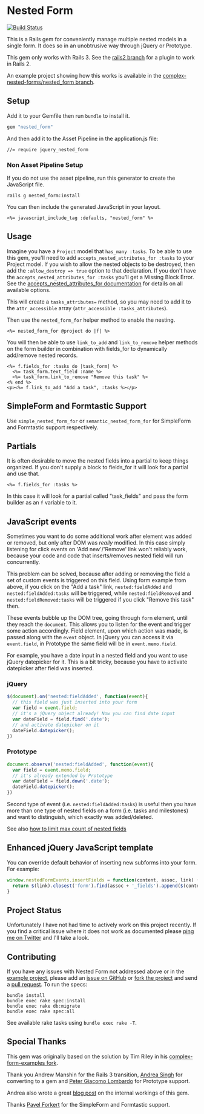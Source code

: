 # Nested Form

[<img src="https://secure.travis-ci.org/ryanb/nested_form.png?branch=master" alt="Build Status" />](http://travis-ci.org/ryanb/nested_form)

This is a Rails gem for conveniently manage multiple nested models in a single form. It does so in an unobtrusive way through jQuery or Prototype.

This gem only works with Rails 3. See the [rails2 branch](https://github.com/ryanb/nested_form/tree/rails2) for a plugin to work in Rails 2.

An example project showing how this works is available in the [complex-nested-forms/nested_form branch](https://github.com/ryanb/complex-form-examples/tree/nested_form).


## Setup

Add it to your Gemfile then run `bundle` to install it.

```ruby
gem "nested_form"
```

And then add it to the Asset Pipeline in the application.js file:

```
//= require jquery_nested_form
```

### Non Asset Pipeline Setup

If you do not use the asset pipeline, run this generator to create the JavaScript file.

```
rails g nested_form:install
```

You can then include the generated JavaScript in your layout.

```erb
<%= javascript_include_tag :defaults, "nested_form" %>
```

## Usage

Imagine you have a `Project` model that `has_many :tasks`. To be able to use this gem, you'll need to add `accepts_nested_attributes_for :tasks` to your Project model. If you wish to allow the nested objects to be destroyed, then add the `:allow_destroy => true` option to that declaration. If you don't have the `accepts_nested_attributes_for :tasks` you'll get a Missing Block Error. See the [accepts_nested_attributes_for documentation](http://api.rubyonrails.org/classes/ActiveRecord/NestedAttributes/ClassMethods.html#method-i-accepts_nested_attributes_for) for details on all available options.

This will create a `tasks_attributes=` method, so you may need to add it to the `attr_accessible` array (`attr_accessible :tasks_attributes`).

Then use the `nested_form_for` helper method to enable the nesting.

```erb
<%= nested_form_for @project do |f| %>
```

You will then be able to use `link_to_add` and `link_to_remove` helper methods on the form builder in combination with fields_for to dynamically add/remove nested records.

```erb
<%= f.fields_for :tasks do |task_form| %>
  <%= task_form.text_field :name %>
  <%= task_form.link_to_remove "Remove this task" %>
<% end %>
<p><%= f.link_to_add "Add a task", :tasks %></p>
```


## SimpleForm and Formtastic Support

Use `simple_nested_form_for` or `semantic_nested_form_for` for SimpleForm and Formtastic support respectively.


## Partials

It is often desirable to move the nested fields into a partial to keep things organized. If you don't supply a block to fields_for it will look for a partial and use that.

```erb
<%= f.fields_for :tasks %>
```

In this case it will look for a partial called "task_fields" and pass the form builder as an `f` variable to it.


## JavaScript events

Sometimes you want to do some additional work after element was added or removed, but only
after DOM was _really_ modified. In this case simply listening for click events on
'Add new'/'Remove' link won't reliably work, because your code and code that inserts/removes
nested field will run concurrently.

This problem can be solved, because after adding or removing the field a set of custom events
is triggered on this field. Using form example from above, if you click on the "Add a task" link,
`nested:fieldAdded` and `nested:fieldAdded:tasks` will be triggered, while
`nested:fieldRemoved` and `nested:fieldRemoved:tasks` will be triggered if you click
"Remove this task" then.

These events bubble up the DOM tree, going through `form` element, until they reach the `document`.
This allows you to listen for the event and trigger some action accordingly. Field element, upon
which action was made, is passed along with the `event` object. In jQuery you can access it
via `event.field`, in Prototype the same field will be in `event.memo.field`.

For example, you have a date input in a nested field and you want to use jQuery datepicker
for it. This is a bit tricky, because you have to activate datepicker after field was inserted.

### jQuery

```javascript
$(document).on('nested:fieldAdded', function(event){
  // this field was just inserted into your form
  var field = event.field; 
  // it's a jQuery object already! Now you can find date input
  var dateField = field.find('.date');
  // and activate datepicker on it
  dateField.datepicker();
})
```

### Prototype

```javascript
document.observe('nested:fieldAdded', function(event){
  var field = event.memo.field;
  // it's already extended by Prototype
  var dateField = field.down('.date');
  dateField.datepicker();
})  
```

Second type of event (i.e. `nested:fieldAdded:tasks`) is useful then you have more than one type
of nested fields on a form (i.e. tasks and milestones) and want to distinguish, which exactly
was added/deleted.

See also [how to limit max count of nested fields](https://github.com/ryanb/nested_form/wiki/How-to:-limit-max-count-of-nested-fields)

## Enhanced jQuery JavaScript template

You can override default behavior of inserting new subforms into your form. For example:

```javascript
window.nestedFormEvents.insertFields = function(content, assoc, link) {
  return $(link).closest('form').find(assoc + '_fields').append($(content));
}
```

## Project Status

Unfortunately I have not had time to actively work on this project recently. If you find a critical issue where it does not work as documented please [ping me on Twitter](http://twitter.com/rbates) and I'll take a look.

## Contributing

If you have any issues with Nested Form not addressed above or in the [example project](http://github.com/ryanb/complex-form-examples/tree/nested_form), please add an [issue on GitHub](http://github.com/ryanb/nested_form/issues) or [fork the project](http://help.github.com/fork-a-repo) and send a [pull request](http://help.github.com/send-pull-requests). To run the specs:

```
bundle install
bundle exec rake spec:install
bundle exec rake db:migrate
bundle exec rake spec:all
```

See available rake tasks using `bundle exec rake -T`.

## Special Thanks

This gem was originally based on the solution by Tim Riley in his [complex-form-examples fork](https://github.com/timriley/complex-form-examples/tree/unobtrusive-jquery-deep-fix2).

Thank you Andrew Manshin for the Rails 3 transition, [Andrea Singh](https://github.com/madebydna) for converting to a gem and [Peter Giacomo Lombardo](https://github.com/pglombardo) for Prototype support.

Andrea also wrote a great [blog post](http://blog.madebydna.com/all/code/2010/10/07/dynamic-nested-froms-with-the-nested-form-gem.html) on the internal workings of this gem.

Thanks [Pavel Forkert](https://github.com/fxposter) for the SimpleForm and Formtastic support.
